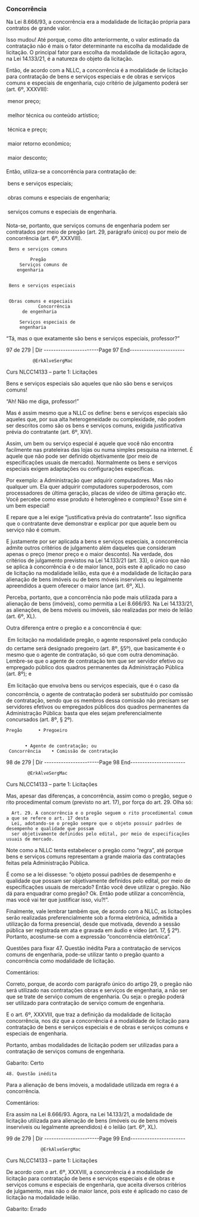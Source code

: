 ### Concorrência
Na Lei 8.666/93, a concorrência era a modalidade de licitação própria para contratos de grande valor.

Isso mudou! Até porque, como dito anteriormente, o valor estimado da contratação não é mais o fator
determinante na escolha da modalidade de licitação. O principal fator para escolha da modalidade de licitação
agora, na Lei 14.133/21, é a natureza do objeto da licitação.

Então, de acordo com a NLLC, a concorrência é a modalidade de licitação para contratação de bens e serviços
especiais e de obras e serviços comuns e especiais de engenharia, cujo critério de julgamento poderá ser
(art. 6º, XXXVIII):

    menor preço;

    melhor técnica ou conteúdo artístico;

    técnica e preço;

    maior retorno econômico;

    maior desconto;

Então, utiliza-se a concorrência para contratação de:

    bens e serviços especiais;

    obras comuns e especiais de engenharia;

    serviços comuns e especiais de engenharia.

Nota-se, portanto, que serviços comuns de engenharia podem ser contratados por meio de pregão (art. 29,
parágrafo único) ou por meio de concorrência (art. 6º, XXXVIII).


     Bens e serviços comuns

             Pregão
         Serviços comuns de
        engenharia


     Bens e serviços especiais


     Obras comuns e especiais
                Concorrência
          de engenharia

         Serviços especiais de
         engenharia

“Tá, mas o que exatamente são bens e serviços especiais, professor?”




 97 de 279 | Dir
-----------------------Page 97 End-----------------------

              @ErkAlveSergMac
 Curs        NLCC14133 – parte 1: Licitações


Bens e serviços especiais são aqueles que não são bens e serviços comuns!

“Ah! Não me diga, professor!”

Mas é assim mesmo que a NLLC os define: bens e serviços especiais são aqueles que, por sua alta heterogeneidade
ou complexidade, não podem ser descritos como são os bens e serviços comuns, exigida justificativa prévia do
contratante (art. 6º, XIV).

Assim, um bem ou serviço especial é aquele que você não encontra facilmente nas prateleiras das lojas ou numa
simples pesquisa na internet. É aquele que não pode ser definido objetivamente (por meio de especificações usuais
de mercado). Normalmente os bens e serviços especiais exigem adaptações ou configurações específicas.

Por exemplo: a Administração quer adquirir computadores. Mas não qualquer um. Ela quer adquirir computadores
superpoderosos, com processadores de última geração, placas de vídeo de última geração etc. Você percebe como esse
produto é heterogêneo e complexo? Esse sim é um bem especial!

E repare que a lei exige “justificativa prévia do contratante”. Isso significa que o contratante deve demonstrar e
explicar por que aquele bem ou serviço não é comum.

E justamente por ser aplicada a bens e serviços especiais, a concorrência admite outros critérios de julgamento
além daqueles que consideram apenas o preço (menor preço e o maior desconto). Na verdade, dos critérios de
julgamento previstos na Lei 14.133/21 (art. 33), o único que não se aplica à concorrência é o de maior lance, pois
este é aplicado no caso de licitação na modalidade leilão, esta que é a modalidade de licitação para alienação de
bens imóveis ou de bens móveis inservíveis ou legalmente apreendidos a quem oferecer o maior lance (art. 6º, XL).

Perceba, portanto, que a concorrência não pode mais utilizada para a alienação de bens (imóveis), como
permitia a Lei 8.666/93. Na Lei 14.133/21, as alienações, de bens móveis ou imóveis, são realizadas por meio de
leilão (art. 6º, XL).

Outra diferença entre o pregão e a concorrência é que:

    Em licitação na modalidade pregão, o agente responsável pela condução do certame será designado
     pregoeiro (art. 8º, §5º), que basicamente é o mesmo que o agente de contratação, só que com outra
     denominação. Lembre-se que o agente de contratação tem que ser servidor efetivo ou empregado público
     dos quadros permanentes da Administração Pública (art. 8º); e

    Em licitação que envolva bens ou serviços especiais, que é o caso da concorrência, o agente de contratação
     poderá ser substituído por comissão de contratação, sendo que os membros dessa comissão não precisam
     ser servidores efetivos ou empregados públicos dos quadros permanentes da Administração Pública: basta
     que eles sejam preferencialmente concursados (art. 8º, § 2º).



    Pregão      • Pregoeiro


           • Agente de contratação; ou
     Concorrência    • Comissão de contratação




 98 de 279 | Dir
-----------------------Page 98 End-----------------------

            @ErkAlveSergMac
 Curs           NLCC14133 – parte 1: Licitações


Mas, apesar das diferenças, a concorrência, assim como o pregão, segue o rito procedimental comum (previsto
no art. 17), por força do art. 29. Olha só:

      Art. 29. A concorrência e o pregão seguem o rito procedimental comum a que se refere o art. 17 desta
      Lei, adotando-se o pregão sempre que o objeto possuir padrões de desempenho e qualidade que possam
      ser objetivamente definidos pelo edital, por meio de especificações usuais de mercado.

Note como a NLLC tenta estabelecer o pregão como “regra”, até porque bens e serviços comuns representam a
grande maioria das contratações feitas pela Administração Pública.

É como se a lei dissesse: “o objeto possui padrões de desempenho e qualidade que possam ser objetivamente
definidos pelo edital, por meio de especificações usuais de mercado? Então você deve utilizar o pregão. Não dá
para enquadrar como pregão? Ok. Então pode utilizar a concorrência, mas você vai ter que justificar isso, viu?!”.

Finalmente, vale lembrar também que, de acordo com a NLLC, as licitações serão realizadas preferencialmente
sob a forma eletrônica, admitida a utilização da forma presencial, desde que motivada, devendo a sessão pública
ser registrada em ata e gravada em áudio e vídeo (art. 17, § 2º). Portanto, acostume-se com a expressão
“concorrência eletrônica”.


Questões para fixar
47. Questão inédita
Para a contratação de serviços comuns de engenharia, pode-se utilizar tanto o pregão quanto a concorrência como
modalidade de licitação.

Comentários:

Correto, porque, de acordo com parágrafo único do artigo 29, o pregão não será utilizado nas contratações obras
e serviços de engenharia, a não ser que se trate de serviço comum de engenharia. Ou seja: o pregão poderá ser
utilizado para contratação de serviço comum de engenharia.

E o art. 6º, XXXVIII, que traz a definição da modalidade de licitação concorrência, nos diz que a concorrência é a
modalidade de licitação para contratação de bens e serviços especiais e de obras e serviços comuns e especiais de
engenharia.

Portanto, ambas modalidades de licitação podem ser utilizadas para a contratação de serviços comuns de
engenharia.

Gabarito: Certo

    48. Questão inédita
Para a alienação de bens imóveis, a modalidade utilizada em regra é a concorrência.

Comentários:

Era assim na Lei 8.666/93. Agora, na Lei 14.133/21, a modalidade de licitação utilizada para alienação de bens
(imóveis ou de bens móveis inservíveis ou legalmente apreendidos) é o leilão (art. 6º, XL).




 99 de 279 | Dir
-----------------------Page 99 End-----------------------

                 @ErkAlveSergMac
 Curs           NLCC14133 – parte 1: Licitações


De acordo com o art. 6º, XXXVIII, a concorrência é a modalidade de licitação para contratação de bens e serviços
especiais e de obras e serviços comuns e especiais de engenharia, que aceita diversos critérios de julgamento,
mas não o de maior lance, pois este é aplicado no caso de licitação na modalidade leilão.

Gabarito: Errado
